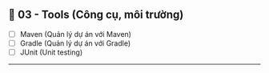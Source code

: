 ## 📂 03 - Tools (Công cụ, môi trường)
- [ ] Maven (Quản lý dự án với Maven)
- [ ] Gradle (Quản lý dự án với Gradle)
- [ ] JUnit (Unit testing)

---